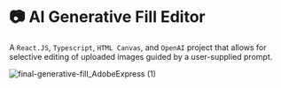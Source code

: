 # 📷 AI Generative Fill Editor

A `React.JS`, `Typescript`, `HTML Canvas`, and `OpenAI` project that allows for selective editing of uploaded images guided by a user-supplied prompt.


![final-generative-fill_AdobeExpress (1)](https://github.com/smallwhale1/ai-image-editor/assets/90478438/dc2d05ac-6c06-4116-9f8b-af2e9cc7b474)

